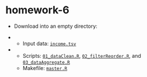 homework-6
==========
   * Download into an empty directory:
-    - Input data: [`income.tsv`](https://github.com/dora7870/homework-6/blob/master/income.tsv)
-    - Scripts: [`01_dataClean.R`](https://github.com/dora7870/homework-6/blob/master/01_dataClean.R), [`02_filterReorder.R`](https://github.com/dora7870/homework-6/blob/master/02_filterReorder.R), and [`03_dataAggregate.R`](https://github.com/dora7870/homework-6/blob/master/03_dataAggregate.R) 
     - Makefile: [`master.R`](https://github.com/dora7870/homework-6/blob/master/master.R)
